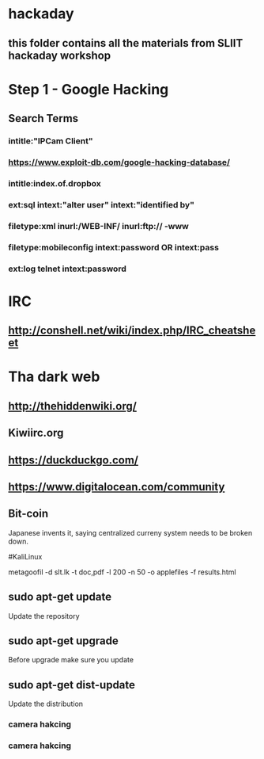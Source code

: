 # hackaday
this folder contains all the materials from SLIIT hackaday workshop
---

# Step 1 - Google Hacking
## Search Terms
### intitle:"IPCam Client"
### https://www.exploit-db.com/google-hacking-database/
### intitle:index.of.dropbox
###  ext:sql intext:"alter user" intext:"identified by"
###  filetype:xml inurl:/WEB-INF/ inurl:ftp:// -www
###  filetype:mobileconfig intext:password OR intext:pass
###  ext:log telnet intext:password


# IRC
## http://conshell.net/wiki/index.php/IRC_cheatsheet

# Tha dark web
## http://thehiddenwiki.org/
## Kiwiirc.org
## https://duckduckgo.com/ 
## https://www.digitalocean.com/community


## Bit-coin
Japanese invents it, saying centralized curreny system needs to be broken down.

#KaliLinux

metagoofil -d slt.lk -t doc,pdf -l 200 -n 50 -o applefiles -f results.html

## sudo apt-get update
Update the repository

## sudo apt-get upgrade
Before upgrade make sure you update

## sudo apt-get dist-update
Update the distribution


### camera hakcing





### camera hakcing



